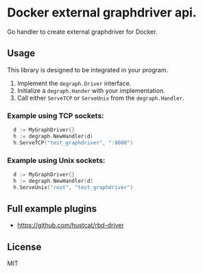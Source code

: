 # Docker external graphdriver api.

Go handler to create external graphdriver for Docker.

## Usage

This library is designed to be integrated in your program.

1. Implement the `degraph.Driver` interface.
2. Initialize a `degraph.Hander` with your implementation.
3. Call either `ServeTCP` or `ServeUnix` from the `degraph.Handler`.

### Example using TCP sockets:

```go
  d := MyGraphDriver{}
  h := degraph.NewHandler(d)
  h.ServeTCP("test_graphdriver", ":8080")
```

### Example using Unix sockets:

```go
  d := MyGraphDriver{}
  h := degraph.NewHandler(d)
  h.ServeUnix("root", "test_graphdriver")
```

## Full example plugins

- https://github.com/hustcat/rbd-driver

## License

MIT